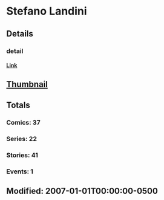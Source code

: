 # Stefano  Landini 
## Details
### detail
#### [Link](http://marvel.com/comics/creators/9457/stefano_landini?utm_campaign=apiRef&utm_source=225578a89fc76f3d20fbffda5d17a88d)
## [Thumbnail](http://i.annihil.us/u/prod/marvel/i/mg/b/40/image_not_available.jpg)
## Totals
### Comics: 37
### Series: 22
### Stories: 41
### Events: 1
## Modified: 2007-01-01T00:00:00-0500